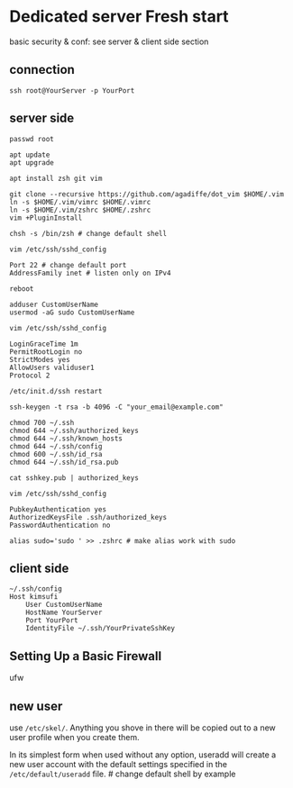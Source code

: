 # Dedicated server Fresh start
basic security & conf: see server & client side section

## connection
```
ssh root@YourServer -p YourPort
```

## server side
```
passwd root
```
```
apt update
apt upgrade
```
```
apt install zsh git vim
```
```
git clone --recursive https://github.com/agadiffe/dot_vim $HOME/.vim
ln -s $HOME/.vim/vimrc $HOME/.vimrc
ln -s $HOME/.vim/zshrc $HOME/.zshrc
vim +PluginInstall
```
```
chsh -s /bin/zsh # change default shell
```
```
vim /etc/ssh/sshd_config

Port 22 # change default port  
AddressFamily inet # listen only on IPv4  
```
```
reboot
```
```
adduser CustomUserName
usermod -aG sudo CustomUserName
```
```
vim /etc/ssh/sshd_config

LoginGraceTime 1m  
PermitRootLogin no  
StrictModes yes  
AllowUsers validuser1  
Protocol 2  
```
```
/etc/init.d/ssh restart
```
```
ssh-keygen -t rsa -b 4096 -C "your_email@example.com"
```
```
chmod 700 ~/.ssh
chmod 644 ~/.ssh/authorized_keys
chmod 644 ~/.ssh/known_hosts
chmod 644 ~/.ssh/config
chmod 600 ~/.ssh/id_rsa
chmod 644 ~/.ssh/id_rsa.pub
```
```
cat sshkey.pub | authorized_keys
```
```
vim /etc/ssh/sshd_config

PubkeyAuthentication yes  
AuthorizedKeysFile .ssh/authorized_keys  
PasswordAuthentication no  
```
```
alias sudo='sudo ' >> .zshrc # make alias work with sudo
```

## client side
```
~/.ssh/config
Host kimsufi
	User CustomUserName
	HostName YourServer
	Port YourPort
	IdentityFile ~/.ssh/YourPrivateSshKey
```

## Setting Up a Basic Firewall
ufw

## new user
use ```/etc/skel/```. Anything you shove in there will be copied out to a new user profile when you create them.

In its simplest form when used without any option, useradd will create a new user account with the default settings specified in the ```/etc/default/useradd``` file. # change default shell by example
